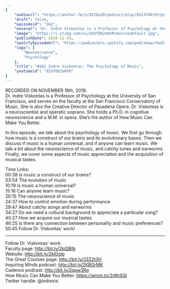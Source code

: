 ```yaml
---
{
	"audiourl": "https://anchor.fm/s/822ba20/podcast/play/8523748/https%3A%2F%2Fd3ctxlq1ktw2nl.cloudfront.net%2Fproduction%2F2019-10-18%2F34709972-44100-2-80127162191.m4a",
	"draft": false,
	"episodeid": "262",
	"excerpt": "Dr. Indre Viskontas is a Professor of Psychology at the University of San Francisco, and serves on the faculty at the San Francisco Conservatory of Music. She is also the Creative Director of Pasadena Opera. Dr. Viskontas is a neuroscientist and operatic soprano. She holds a Ph.D. in cognitive neuroscience and a M.M. in opera. She’s the author of How Music Can Make You Better.",
	"image": "https://i.ytimg.com/vi/d2UfQK2oHtM/maxresdefault.jpg",
	"publishDate": 2019-11-29,
	"spotifyEpisodeUrl": "https://podcasters.spotify.com/pod/show/thedissenter/episodes/262-Indre-Viskontas-The-Psychology-of-Music-e92kh4",
	"tags": [
		"Neuroscience",
		"Psychology"
	],
	"title": "#262 Indre Viskontas: The Psychology of Music",
	"youtubeid": "d2UfQK2oHtM"
}
---
```

RECORDED ON NOVEMBER 18th, 2019.  
Dr. Indre Viskontas is a Professor of Psychology at the University of San Francisco, and serves on the faculty at the San Francisco Conservatory of Music. She is also the Creative Director of Pasadena Opera. Dr. Viskontas is a neuroscientist and operatic soprano. She holds a Ph.D. in cognitive neuroscience and a M.M. in opera. She’s the author of How Music Can Make You Better.

In this episode, we talk about the psychology of music. We first go through how music is a construct of our brains and its evolutionary bases. Then we discuss if music is a human universal, and if anyone can learn music. We talk a bit about the neuroscience of music, and catchy tunes and earworms. Finally, we cover some aspects of music appreciation and the acquisition of musical tastes.

Time Links:  
<time>00:38</time> Is music a construct of our brains?  
<time>03:54</time> The evolution of music  
<time>10:19</time> Is music a human universal?  
<time>15:16</time> Can anyone learn music?  
<time>20:15</time> The neuroscience of music  
<time>24:37</time> How to control emotion during performance  
<time>29:47</time> About catchy songs and earworms  
<time>34:27</time> Do we need a cultural background to appreciate a particular song?  
<time>40:27</time> How we acquire our musical tastes  
<time>46:25</time> Is there any connection between personality and music preferences?  
<time>50:45</time> Follow Dr. Viskontas’ work!

---

Follow Dr. Viskontas’ work:  
Faculty page: http://bit.ly/2kiQBIb  
Website: http://bit.ly/2kI0gIp  
The Great Courses page: http://bit.ly/33Z2t3H  
Inquiring Minds podcast: http://bit.ly/2KBGrMK  
Cadence podcast: http://bit.ly/2qpw3Rg  
How Music Can Make You Better: https://amzn.to/2r8hSQl  
Twitter handle: @indrevis
